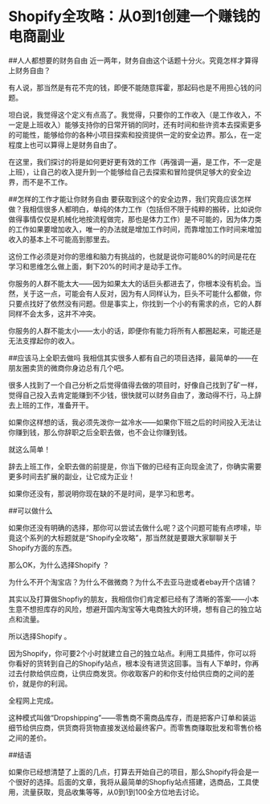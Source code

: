 # Shopify全攻略：从0到1创建一个赚钱的电商副业

##人人都想要的财务自由
近一两年，财务自由这个话题十分火。究竟怎样才算得上财务自由？

有人说，那当然是有花不完的钱，即便不能随意挥霍，那起码也是不用担心钱的问题。

坦白说，我觉得这个定义有点高了。我觉得，只要你的工作收入（是工作收入，不一定是上班收入）能够支持你的日常开销的同时，还有时间和些许资本去探索更多的可能性，能够给你的各种小项目探索和投资提供一定的安全边界。那么，在一定程度上也可以算得上是财务自由了。

在这里，我们探讨的将是如何更好更有效的工作（再强调一遍，是工作，不一定是上班），让自己的收入提升到一个能够给自己去探索和冒险提供足够大的安全边界，而不是不工作。

##怎样的工作才能让你财务自由
要获取到这个的安全边界，我们究竟应该怎样做？我相信很多人都明白，单纯的体力工作（包括但不限于纯粹的搬砖，比如说你做得事情仅仅是机械化地按流程做完，那也是体力工作）是不可能的，因为体力类的工作如果要增加收入，唯一的办法就是增加工作时间，而靠增加工作时间来增加收入的基本上不可能高到那里去。

这份工作必须是对你的思维和脑力有挑战的，也就是说你可能80%的时间是花在学习和思维怎么做上面，剩下20%的时间才是动手工作。

你服务的人群不能太大——因为如果太大的话巨头都进去了，你根本没有机会。当然，关于这一点，可能会有人反对，因为有人同样认为，巨头不可能什么都做，你只要点找好了依然没有问题。但是事实上，你找到一个小的有需求的点，它的人群同样不会太多，这并不冲突。

你服务的人群不能太小——太小的话，即便你有能力将所有人都圈起来，可能还是无法支撑起你的收入。

##应该马上全职去做吗
我相信其实很多人都有自己的项目选择，最简单的——在朋友圈卖货的微商你身边总有几个吧。

很多人找到了一个自己分析之后觉得值得去做的项目时，好像自己找到了矿一样，觉得自己投入去肯定能赚到不少钱，很快就可以财务自由了，激动得不行，马上辞去上班的工作，准备开干。

如果你这样想的话，我必须先泼你一盆冷水——如果你下班之后的时间投入无法让你赚到钱，那么你辞职之后全职去做，也不会让你赚到钱。

就这么简单！

辞去上班工作，全职去做的前提是，你当下做的已经有正向现金流了，你确实需要更多时间去扩展的副业，让它成为正业！

如果你还没有，那说明你现在缺的不是时间，是学习和思考。

##可以做什么

如果你还没有明确的选择，那你可以尝试去做什么呢？这个问题可能有点啰嗦，毕竟这个系列的大标题就是“Shopify全攻略”，那当然就是要跟大家聊聊关于Shopify方面的东西。

那么OK，为什么选择Shopify ？ 

为什么不开个淘宝店？为什么不做微商？为什么不去亚马逊或者ebay开个店铺？

其实以及打算做Shopfiy的朋友，我相信你们肯定都已经有了清晰的答案——小本生意不想担库存的风险，想避开国内淘宝等大电商独大的环境，想有自己的独立站点和流量。

所以选择Shopify 。

因为Shopify，你可要2个小时就建立自己的独立站点。利用工具插件，你可以将你看好的货转到自己的Shopify站点，根本没有进货这回事。当有人下单时，你再过去付款给供应商，让供应商发货。你收取客户的和你支付给供应商的之间的差价，就是你的利润。

全程网上完成。

这种模式叫做“Dropshipping”——零售商不需商品库存，而是把客户订单和装运细节给供应商，供货商将货物直接发送给最终客户。而零售商赚取批发和零售价格之间的差价。

##结语

如果你已经想清楚了上面的几点，打算去开始自己的项目，那么Shopify将会是一个很好的选择。后面的文章，我将从最简单的Shopfiy站点搭建，选商品，工具使用，流量获取，竞品收集等等，从0到1到100全方位地去讨论。
